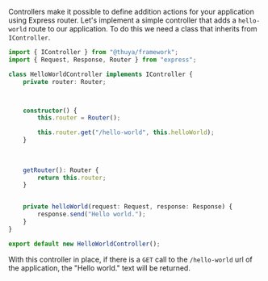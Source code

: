 Controllers make it possible to define addition actions for your application using Express router. Let's implement a simple controller that adds a `hello-world` route to our application. To do this we need a class that inherits from `IController`.

```typescript
import { IController } from "@thuya/framework";
import { Request, Response, Router } from "express";

class HelloWorldController implements IController {
    private router: Router;



    constructor() {
        this.router = Router();

        this.router.get("/hello-world", this.helloWorld);
    }
    
    
    
    getRouter(): Router {
        return this.router;
    }


    private helloWorld(request: Request, response: Response) {
        response.send("Hello world.");
    }
}

export default new HelloWorldController();
```

With this controller in place, if there is a `GET` call to the `/hello-world` url of the application, the "Hello world." text will be returned.